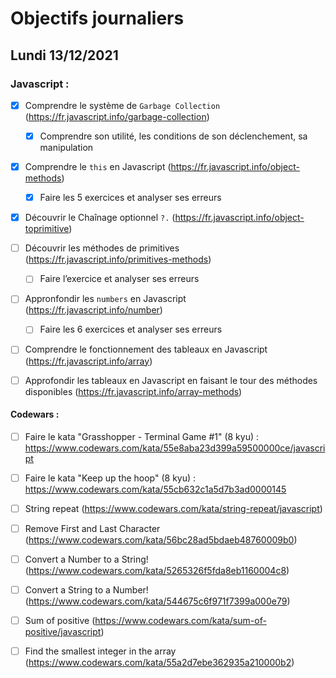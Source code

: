 # Objectifs journaliers

## Lundi 13/12/2021 


### Javascript :

* [X] Comprendre le système de `Garbage Collection` (https://fr.javascript.info/garbage-collection)
  * [X] Comprendre son utilité, les conditions de son déclenchement, sa manipulation
* [X] Comprendre le `this` en Javascript (https://fr.javascript.info/object-methods)
  * [X] Faire les 5 exercices et analyser ses erreurs
* [X] Découvrir le Chaînage optionnel `?.` (https://fr.javascript.info/object-toprimitive)
* [ ] Découvrir les méthodes de primitives (https://fr.javascript.info/primitives-methods)
  * [ ] Faire l’exercice et analyser ses erreurs
* [ ] Appronfondir les `numbers` en Javascript (https://fr.javascript.info/number)
  * [ ] Faire les 6 exercices et analyser ses erreurs
* [ ] Comprendre le fonctionnement des tableaux en Javascript (https://fr.javascript.info/array)
* [ ] Approfondir les tableaux en Javascript en faisant le tour des méthodes disponibles (https://fr.javascript.info/array-methods)




#### Codewars :

* [ ] Faire le kata "Grasshopper - Terminal Game #1" (8 kyu) : https://www.codewars.com/kata/55e8aba23d399a59500000ce/javascript
* [ ] Faire le kata "Keep up the hoop" (8 kyu) : https://www.codewars.com/kata/55cb632c1a5d7b3ad0000145
* [ ] String repeat (https://www.codewars.com/kata/string-repeat/javascript)
* [ ] Remove First and Last Character (https://www.codewars.com/kata/56bc28ad5bdaeb48760009b0)
* [ ] Convert a Number to a String! (https://www.codewars.com/kata/5265326f5fda8eb1160004c8)
* [ ] Convert a String to a Number! (https://www.codewars.com/kata/544675c6f971f7399a000e79)
* [ ] Sum of positive (https://www.codewars.com/kata/sum-of-positive/javascript)
* [ ] Find the smallest integer in the array (https://www.codewars.com/kata/55a2d7ebe362935a210000b2)



